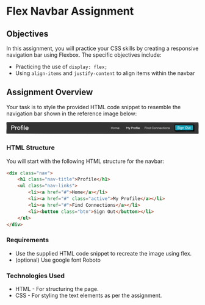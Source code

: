 # Flex Navbar Assignment

## Objectives
In this assignment, you will practice your CSS skills by creating a responsive navigation bar using Flexbox. The specific objectives include:
- Practicing the use of `display: flex;`
- Using `align-items` and `justify-content` to align items within the navbar

## Assignment Overview
Your task is to style the provided HTML code snippet to resemble the navigation bar shown in the reference image below:

![Flex Navbar Reference](navbar.png) 

### HTML Structure
You will start with the following HTML structure for the navbar:

```html
<div class="nav">
    <h1 class="nav-title">Profile</h1>
    <ul class="nav-links">
        <li><a href="#">Home</a></li>
        <li><a href="#" class="active">My Profile</a></li>
        <li><a href="#">Find Connections</a></li>
        <li><button class="btn">Sign Out</button></li>
    </ul>
</div>
```
### Requirements
- Use the supplied HTML code snippet to recreate the image using flex.
- (optional) Use google font Roboto

### Technologies Used
- HTML - For structuring the page.
- CSS - For styling the text elements as per the assignment.
